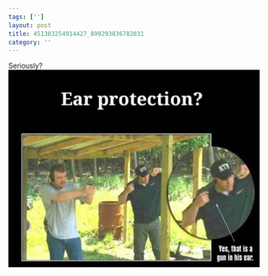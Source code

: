 ```yaml
---
tags: ['']
layout: post
title: 451303254914427_899293836782031
category: ''
---
```

Seriously?
![451303254914427_899293836782031](/uploads/2015-1-30-451303254914427_899293836782031.jpg)

